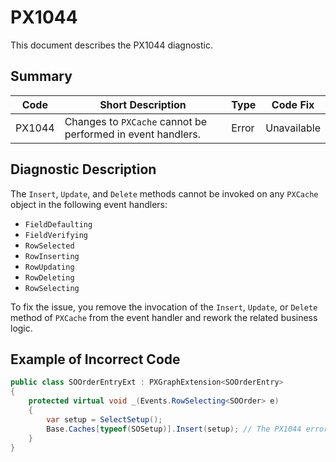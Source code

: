 # PX1044
This document describes the PX1044 diagnostic.

## Summary

| Code   | Short Description                                           | Type  | Code Fix    | 
| ------ | ----------------------------------------------------------- | ----- | ----------- | 
| PX1044 | Changes to `PXCache` cannot be performed in event handlers. | Error | Unavailable |

## Diagnostic Description
The `Insert`, `Update`, and `Delete` methods cannot be invoked on any `PXCache` object in the following event handlers:

 - `FieldDefaulting`
 - `FieldVerifying`
 - `RowSelected`
 - `RowInserting`
 - `RowUpdating`
 - `RowDeleting`
 - `RowSelecting`

To fix the issue, you remove the invocation of the `Insert`, `Update`, or `Delete` method of `PXCache` from the event handler and rework the related business logic.

## Example of Incorrect Code

```C#
public class SOOrderEntryExt : PXGraphExtension<SOOrderEntry>
{
	protected virtual void _(Events.RowSelecting<SOOrder> e)
	{
		var setup = SelectSetup();
		Base.Caches[typeof(SOSetup)].Insert(setup); // The PX1044 error is displayed for this line.
	}
}
```